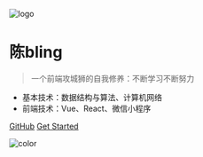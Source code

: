 <!--
 * @Author: your name
 * @Date: 2021-12-22 17:12:56
 * @LastEditTime: 2021-12-22 17:20:23
 * @LastEditors: Please set LastEditors
 * @Description: 打开koroFileHeader查看配置 进行设置: https://github.com/OBKoro1/koro1FileHeader/wiki/%E9%85%8D%E7%BD%AE
 * @FilePath: /stars-doc/docs/_coverpage.md
-->
![logo](https://docsify.js.org/_media/icon.svg)

# 陈bling

> 一个前端攻城狮的自我修养：不断学习不断努力

* 基本技术：数据结构与算法、计算机网络
* 前端技术：Vue、React、微信小程序

[GitHub](https://github.com/chenblingstars/stars-docs)
[Get Started](#es6/letconst)

<!-- 背景图片

![](_media/bg.png) -->

<!-- 背景色 -->

![color](#f0f0f0)